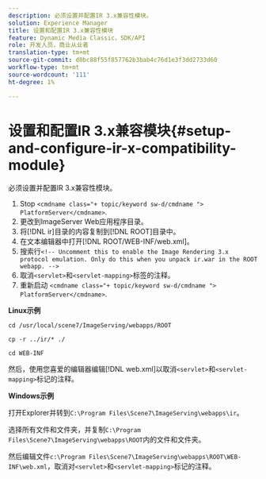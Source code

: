 ```yaml
---
description: 必须设置并配置IR 3.x兼容性模块。
solution: Experience Manager
title: 设置和配置IR 3.x兼容性模块
feature: Dynamic Media Classic，SDK/API
role: 开发人员，商业从业者
translation-type: tm+mt
source-git-commit: d0bc88f55f857762b3bab4c76d1e3f3dd2733d60
workflow-type: tm+mt
source-wordcount: '111'
ht-degree: 1%

---
```



# 设置和配置IR 3.x兼容模块{#setup-and-configure-ir-x-compatibility-module}

必须设置并配置IR 3.x兼容性模块。

1. Stop `<cmdname class="+ topic/keyword sw-d/cmdname ">  PlatformServer</cmdname>`.
1. 更改到ImageServer Web应用程序目录。
1. 将[!DNL ir]目录的内容复制到[!DNL ROOT]目录中。
1. 在文本编辑器中打开[!DNL ROOT/WEB-INF/web.xml]。
1. 搜索行`<!-- Uncomment this to enable the Image Rendering 3.x protocol emulation. Only do this when you unpack ir.war in the ROOT webapp. -->`
1. 取消`<servlet>`和`<servlet-mapping>`标签的注释。
1. 重新启动 `<cmdname class="+ topic/keyword sw-d/cmdname ">  PlatformServer</cmdname>`.

**Linux示例**

`cd /usr/local/scene7/ImageServing/webapps/ROOT`

`cp -r ../ir/* ./`

`cd WEB-INF`

然后，使用您喜爱的编辑器编辑[!DNL web.xml]以取消`<servlet>`和`<servlet-mapping>`标记的注释。

**Windows示例**

打开Explorer并转到`C:\Program Files\Scene7\ImageServing\webapps\ir`。

选择所有文件和文件夹，并复制`C:\Program Files\Scene7\ImageServing\webapps\ROOT`内的文件和文件夹。

然后编辑文件`c:\Program Files\Scene7\ImageServing\webapps\ROOT\WEB-INF\web.xml`，取消对`<servlet>`和`<servlet-mapping>`标记的注释。
